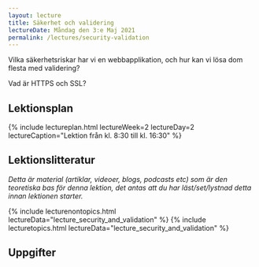 ```yaml
---
layout: lecture
title: Säkerhet och validering
lectureDate: Måndag den 3:e Maj 2021
permalink: /lectures/security-validation
---
```


Vilka säkerhetsriskar har vi en webbapplikation, och hur kan vi lösa dom flesta med validering?

Vad är HTTPS och SSL?

## Lektionsplan

{% include lectureplan.html lectureWeek=2 lectureDay=2 lectureCaption="Lektion från kl. 8:30 till kl. 16:30" %}

## Lektionslitteratur
*Detta är material (artiklar, videoer, blogs, podcasts etc) som är den teoretiska bas för denna lektion, det antas att du har läst/set/lystnad detta innan lektionen starter.*

{% include lecturenontopics.html lectureData="lecture_security_and_validation" %}
{% include lecturetopics.html lectureData="lecture_security_and_validation" %}

## Uppgifter
